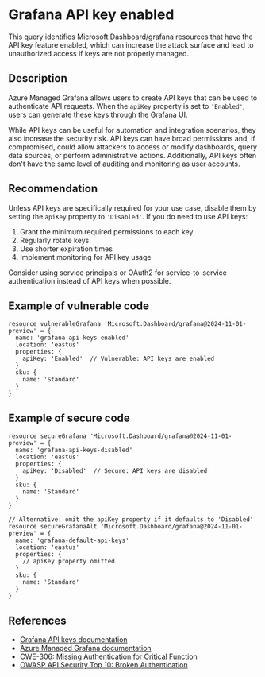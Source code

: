 # Grafana API key enabled

This query identifies Microsoft.Dashboard/grafana resources that have the API key feature enabled, which can increase the attack surface and lead to unauthorized access if keys are not properly managed.

## Description

Azure Managed Grafana allows users to create API keys that can be used to authenticate API requests. When the `apiKey` property is set to `'Enabled'`, users can generate these keys through the Grafana UI.

While API keys can be useful for automation and integration scenarios, they also increase the security risk. API keys can have broad permissions and, if compromised, could allow attackers to access or modify dashboards, query data sources, or perform administrative actions. Additionally, API keys often don't have the same level of auditing and monitoring as user accounts.

## Recommendation

Unless API keys are specifically required for your use case, disable them by setting the `apiKey` property to `'Disabled'`. If you do need to use API keys:

1. Grant the minimum required permissions to each key
2. Regularly rotate keys
3. Use shorter expiration times
4. Implement monitoring for API key usage

Consider using service principals or OAuth2 for service-to-service authentication instead of API keys when possible.

## Example of vulnerable code

```bicep
resource vulnerableGrafana 'Microsoft.Dashboard/grafana@2024-11-01-preview' = {
  name: 'grafana-api-keys-enabled'
  location: 'eastus'
  properties: {
    apiKey: 'Enabled'  // Vulnerable: API keys are enabled
  }
  sku: {
    name: 'Standard'
  }
}
```

## Example of secure code

```bicep
resource secureGrafana 'Microsoft.Dashboard/grafana@2024-11-01-preview' = {
  name: 'grafana-api-keys-disabled'
  location: 'eastus'
  properties: {
    apiKey: 'Disabled'  // Secure: API keys are disabled
  }
  sku: {
    name: 'Standard'
  }
}

// Alternative: omit the apiKey property if it defaults to 'Disabled'
resource secureGrafanaAlt 'Microsoft.Dashboard/grafana@2024-11-01-preview' = {
  name: 'grafana-default-api-keys'
  location: 'eastus'
  properties: {
    // apiKey property omitted
  }
  sku: {
    name: 'Standard'
  }
}
```

## References

* [Grafana API keys documentation](https://grafana.com/docs/grafana/latest/administration/api-keys/)
* [Azure Managed Grafana documentation](https://learn.microsoft.com/en-us/azure/managed-grafana/)
* [CWE-306: Missing Authentication for Critical Function](https://cwe.mitre.org/data/definitions/306.html)
* [OWASP API Security Top 10: Broken Authentication](https://owasp.org/www-project-api-security/)
